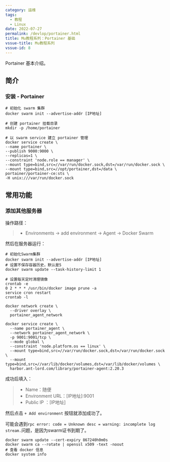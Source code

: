 ```yaml
---
category: 运维
tags:
  - 教程
  - Linux
date: 2022-07-27
permalink: /devlop/portainer.html
title: Mu教程系列：Portainer 基础
vssue-title: Mu教程系列
vssue-id: 8
---
```


Portainer 基本介绍。

<!-- more -->

## 简介

### 安装 - Portainer
```shell
# 初始化 swarm 集群  
docker swarm init --advertise-addr [IP地址] 

# 创建 portainer 挂载目录
mkdir -p /home/portainer

# 以 swarm service 建立 portainer 管理 
docker service create \
--name portainer \
--publish 9000:9000 \
--replicas=1 \
--constraint 'node.role == manager' \
--mount type=bind,src=//var/run/docker.sock,dst=/var/run/docker.sock \
--mount type=bind,src=//opt/portainer,dst=/data \
portainer/portainer-ce:sts \
-H unix:///var/run/docker.sock
```

## 常用功能

### 添加其他服务器

操作路径：
>- Environments -> add environment -> Agent -> Docker Swarm

然后在服务器运行：

```shell
# 初始化Swarm集群
docker swarm init --advertise-addr [IP地址]
# 设置不保存容器历史，默认是5
docker swarm update --task-history-limit 1

# 设置每天定时清理镜像
crontab -e
0 2 * * * /usr/bin/docker image prune -a
service cron restart
crontab -l

docker network create \
  --driver overlay \
  portainer_agent_network

docker service create \
  --name portainer_agent \
  --network portainer_agent_network \
  -p 9001:9001/tcp \
  --mode global \
  --constraint 'node.platform.os == linux' \
  --mount type=bind,src=//var/run/docker.sock,dst=/var/run/docker.sock \
  --mount type=bind,src=//var/lib/docker/volumes,dst=/var/lib/docker/volumes \
  harbor.ant-lord.com/library/portainer-agent:2.20.3
```

成功后填入：

>- Name：随便
>- Environment URL：[IP地址]:9001
>- Public IP ：[IP地址]

然后点击 `+ Add environment` 按钮就添加成功了。


可能会遇到`rpc error: code = Unknown desc = warning: incomplete log stream.`问题，是因为swarm证书到期了。

```shell
docker swarm update --cert-expiry 867240h0m0s
docker swarm ca --rotate | openssl x509 -text -noout
# 查看 docker 信息
docker system info
```

[0]:http://www.tensorfly.cn/tfdoc/get_started/os_setup.html
[1]:http://www.nginx.cn/nginx-how-to